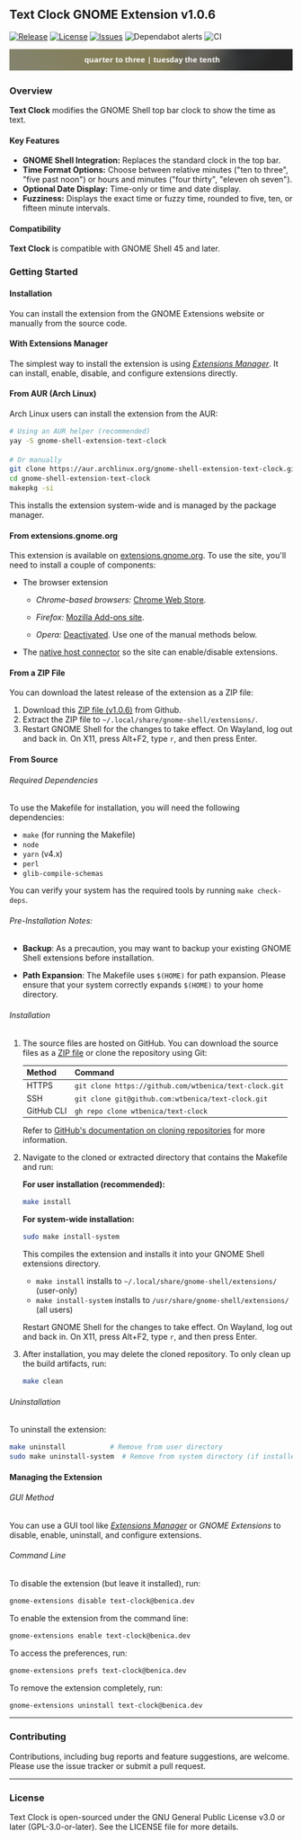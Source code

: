 ## Text Clock GNOME Extension v1.0.6

[![Release](https://img.shields.io/github/v/release/wtbenica/text-clock?label=release)](https://github.com/wtbenica/text-clock/releases)
[![License](https://img.shields.io/github/license/wtbenica/text-clock)](LICENSE)
[![Issues](https://img.shields.io/github/issues/wtbenica/text-clock)](https://github.com/wtbenica/text-clock/issues)
![Dependabot alerts](https://img.shields.io/github/issues-raw/wtbenica/text-clock/dependabot)
![CI](https://github.com/wtbenica/text-clock/actions/workflows/validate.yml/badge.svg)

![Screenshot of Text Clock](media/screenshot.png "Screenshot of Text Clock Extension")

### Overview

**Text Clock** modifies the GNOME Shell top bar clock to show the time as text.

#### Key Features

- **GNOME Shell Integration:** Replaces the standard clock in the top bar.
- **Time Format Options:** Choose between relative minutes ("ten to three", "five past noon") or hours and minutes ("four thirty", "eleven oh seven").
- **Optional Date Display:** Time-only or time and date display.
- **Fuzziness:** Displays the exact time or fuzzy time, rounded to five, ten, or fifteen minute intervals.

#### Compatibility

**Text Clock** is compatible with GNOME Shell 45 and later.

### Getting Started

#### Installation

You can install the extension from the GNOME Extensions website or manually from the source code.

#### With Extensions Manager

The simplest way to install the extension is using [_Extensions Manager_](https://github.com/mjakeman/extension-manager). It can install, enable, disable, and configure extensions directly.

#### From AUR (Arch Linux)

Arch Linux users can install the extension from the AUR:

```bash
# Using an AUR helper (recommended)
yay -S gnome-shell-extension-text-clock

# Or manually
git clone https://aur.archlinux.org/gnome-shell-extension-text-clock.git
cd gnome-shell-extension-text-clock
makepkg -si
```

This installs the extension system-wide and is managed by the package manager.

#### From extensions.gnome.org

This extension is available on [extensions.gnome.org](https://extensions.gnome.org/extension/7186/text-clock/). To use the site, you'll need to install a couple of components:

- The browser extension
  - _Chrome-based browsers:_ [Chrome Web Store](https://chrome.google.com/webstore/detail/gnome-shell-integration/gphhapmejobijbbhgpjhcjognlahblep).

  - _Firefox:_ [Mozilla Add-ons site](https://addons.mozilla.org/firefox/addon/gnome-shell-integration/).

  - _Opera:_ [Deactivated](https://gnome.pages.gitlab.gnome.org/gnome-browser-integration/images/opera-conversation.png). Use one of the manual methods below.

- The [native host connector](https://gnome.pages.gitlab.gnome.org/gnome-browser-integration/pages/installation-guide.html) so the site can enable/disable extensions.

#### From a ZIP File

You can download the latest release of the extension as a ZIP file:

1. Download this [ZIP file (v1.0.6)](https://github.com/wtbenica/text-clock/releases/download/v1.0.6/text-clock@benica.dev.zip) from Github.
2. Extract the ZIP file to `~/.local/share/gnome-shell/extensions/`.
3. Restart GNOME Shell for the changes to take effect. On Wayland, log out and back in. On X11, press Alt+F2, type `r`, and then press Enter.

#### From Source

###### Required Dependencies

To use the Makefile for installation, you will need the following dependencies:

- `make` (for running the Makefile)
- `node`
- `yarn` (v4.x)
- `perl`
- `glib-compile-schemas`

You can verify your system has the required tools by running `make check-deps`.

###### Pre-Installation Notes:

- **Backup**: As a precaution, you may want to backup your existing GNOME Shell extensions before installation.

- **Path Expansion**: The Makefile uses `$(HOME)` for path expansion. Please ensure that your system correctly expands `$(HOME)` to your home directory.

###### Installation

1. The source files are hosted on GitHub. You can download the source files as a [ZIP file](https://github.com/wtbenica/text-clock/archive/refs/heads/main.zip) or clone the repository using Git:

   | Method     | Command                                                  |
   | ---------- | -------------------------------------------------------- |
   | HTTPS      | `git clone https://github.com/wtbenica/text-clock.git` |
   | SSH        | `git clone git@github.com:wtbenica/text-clock.git`       |
   | GitHub CLI | `gh repo clone wtbenica/text-clock`                      |

   Refer to [GitHub's documentation on cloning repositories](https://docs.github.com/en/get-started/getting-started-with-git/about-remote-repositories) for more information.

2. Navigate to the cloned or extracted directory that contains the Makefile and run:

   **For user installation (recommended):**

   ```bash
   make install
   ```

   **For system-wide installation:**

   ```bash
   sudo make install-system
   ```

   This compiles the extension and installs it into your GNOME Shell extensions directory.
   - `make install` installs to `~/.local/share/gnome-shell/extensions/` (user-only)
   - `make install-system` installs to `/usr/share/gnome-shell/extensions/` (all users)

   Restart GNOME Shell for the changes to take effect. On Wayland, log out and back in. On X11, press Alt+F2, type `r`, and then press Enter.

3. After installation, you may delete the cloned repository. To only clean up the build artifacts, run:
   ```bash
   make clean
   ```

###### Uninstallation

To uninstall the extension:

```bash
make uninstall           # Remove from user directory
sudo make uninstall-system  # Remove from system directory (if installed system-wide)
```

#### Managing the Extension

###### GUI Method

You can use a GUI tool like [_Extensions Manager_](https://github.com/mjakeman/extension-manager) or _GNOME Extensions_ to disable, enable, uninstall, and configure extensions.

###### Command Line

To disable the extension (but leave it installed), run:

```bash
gnome-extensions disable text-clock@benica.dev
```

To enable the extension from the command line:

```bash
gnome-extensions enable text-clock@benica.dev
```

To access the preferences, run:

```bash
gnome-extensions prefs text-clock@benica.dev
```

To remove the extension completely, run:

```bash
gnome-extensions uninstall text-clock@benica.dev
```

---

### Contributing

Contributions, including bug reports and feature suggestions, are welcome. Please use the issue tracker or submit a pull request.

---

### License

Text Clock is open-sourced under the GNU General Public License v3.0 or later (GPL-3.0-or-later). See the LICENSE file for more details.
